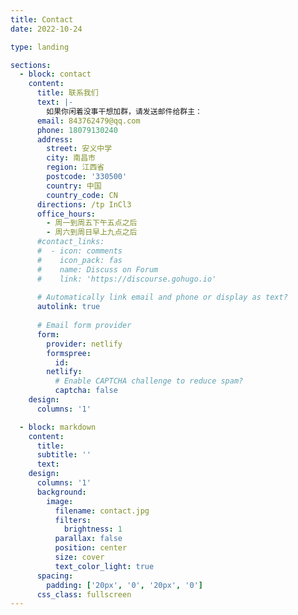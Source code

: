```yaml
---
title: Contact
date: 2022-10-24

type: landing

sections:
  - block: contact
    content:
      title: 联系我们
      text: |-
        如果你闲着没事干想加群，请发送邮件给群主：
      email: 843762479@qq.com
      phone: 18079130240
      address:
        street: 安义中学
        city: 南昌市
        region: 江西省
        postcode: '330500'
        country: 中国
        country_code: CN
      directions: /tp InCl3
      office_hours:
        - 周一到周五下午五点之后
        - 周六到周日早上九点之后
      #contact_links:
      #  - icon: comments
      #    icon_pack: fas
      #    name: Discuss on Forum
      #    link: 'https://discourse.gohugo.io'
    
      # Automatically link email and phone or display as text?
      autolink: true
    
      # Email form provider
      form:
        provider: netlify
        formspree:
          id:
        netlify:
          # Enable CAPTCHA challenge to reduce spam?
          captcha: false
    design:
      columns: '1'

  - block: markdown
    content:
      title:
      subtitle: ''
      text:
    design:
      columns: '1'
      background:
        image: 
          filename: contact.jpg
          filters:
            brightness: 1
          parallax: false
          position: center
          size: cover
          text_color_light: true
      spacing:
        padding: ['20px', '0', '20px', '0']
      css_class: fullscreen
---
```

